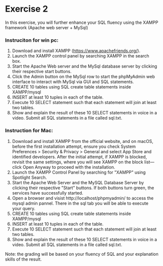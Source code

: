 # Exercise 2

In this exercise, you will further enhance your SQL fluency using the XAMPP framework (Apache web server + MySql)
### Instruciton for win pc:

1. Download and install XAMPP (https://www.apachefriends.org/). 
2. Launch the XAMPP control panel by searching XAMPP in the search box.
3. Start the Apache Web server and the MySql database server by clicking their respective start buttons.
4. Click the Admin button on the MySql row to start the phpMyAdmin web interface to interact with MySql via GUI and SQL statements. 
5. CREATE 10 tables using SQL create table statements inside XAMPP/mysql
6. INSERT at least 10 tuples in each of the table. 
7. Execute 10 SELECT statement such that each statement will join at least two tables.
8. Show and explain the result of these 10 SELECT statements in voice in a video. Submit all SQL statements in a file called sql.txt. 

### Instruction for Mac:

 
1. Download and install XAMPP from the official website, and on macOS, before the first installation attempt, ensure you check System Preferences > Security & Privacy > General and select App Store and identified developers. After the initial attempt, if XAMPP is blocked, revisit the same settings, where you will see XAMPP on the block list—click Open Anyway to proceed with the installation.
2. Launch the XAMPP Control Panel by searching for "XAMPP" using Spotlight Search.
3. Start the Apache Web Server and the MySQL Database Server by clicking their respective "Start" buttons. If both buttons turn green, the services have successfully started.
4.  Open a browser and visist    http://localhost/phpmyadmin/  to access the mysql admin pannel. There in the sql tab you will be able to execute your query.
5. CREATE 10 tables using SQL create table statements inside XAMPP/mysql
6. INSERT at least 10 tuples in each of the table. 
7. Execute 10 SELECT statement such that each statement will join at least two tables.
8. Show and explain the result of these 10 SELECT statements in voice in a video. Submit all SQL statements in a file called sql.txt. 

Note: the grading will be based on your fluency of SQL and your explanation skills of the result. 
